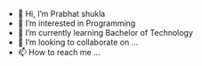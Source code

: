- 👋 Hi, I’m Prabhat shukla
- 👀 I’m interested in Programming
- 🌱 I’m currently learning Bachelor of Technology
- 💞️ I’m looking to collaborate on ...
- 📫 How to reach me ...

<!---
prabhatshukla605/prabhatshukla605 is a ✨ special ✨ repository because its `README.md` (this file) appears on your GitHub profile.
You can click the Preview link to take a look at your changes.
--->
